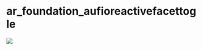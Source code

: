 # ar_foundation_aufioreactivefacettogle

[![](http://img.youtube.com/vi/bQn73I0-G0M/0.jpg)](http://www.youtube.com/watch?v=bQn73I0-G0M "facemask")
